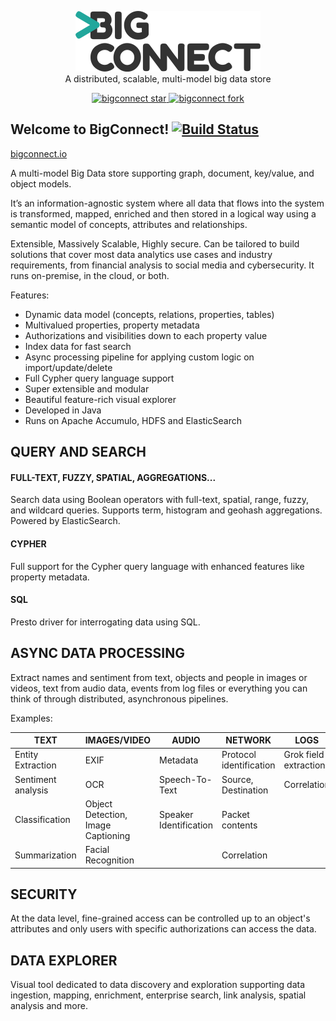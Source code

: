 <p align="center">
  <img src="docs/logo.png"/>
  <br>A distributed, scalable, multi-model big data store<br>
</p>
<p align="center">
  <a href="http://githubbadges.com/star.svg?user=bigconnect&repo=bigconnect&style=default">
    <img src="http://githubbadges.com/star.svg?user=mware-solutions&repo=bigconnect&style=default" alt="bigconnect star"/>
  </a>
  <a href="http://githubbadges.com/fork.svg?user=bigconnect&repo=bigconnect&style=default">
    <img src="http://githubbadges.com/fork.svg?user=vesoft-inc&repo=bigconnect&style=default" alt="bigconnect fork"/>
  </a>
  <br>
</p>

Welcome to BigConnect! [![Build Status](https://travis-ci.com/bigconnect/bigconnect.svg?branch=master)](https://travis-ci.com/bigconnect/bigconnect)
----------------------
[bigconnect.io](https://bigconnect.io)

A multi-model Big Data store supporting graph, document, key/value, and object models.

It’s an information-agnostic system where all data that flows into the system is transformed, mapped, enriched and then stored in a logical way using a semantic model of concepts, attributes and relationships. 

Extensible, Massively Scalable, Highly secure. Can be tailored to build solutions that cover most data analytics use cases and industry requirements, from financial analysis to social media and cybersecurity. It runs on-premise, in the cloud, or both.

Features:

* Dynamic data model (concepts, relations, properties, tables)
* Multivalued properties, property metadata
* Authorizations and visibilities down to each property value
* Index data for fast search
* Async processing pipeline for applying custom logic on import/update/delete
* Full Cypher query language support
* Super extensible and modular
* Beautiful feature-rich visual explorer
* Developed in Java
* Runs on Apache Accumulo, HDFS and ElasticSearch

## QUERY AND SEARCH
#### FULL-TEXT, FUZZY, SPATIAL, AGGREGATIONS...
Search data using Boolean operators with full-text, spatial, range, fuzzy, and wildcard queries. Supports term, histogram and geohash aggregations. Powered by ElasticSearch.

#### CYPHER
Full support for the Cypher query language with enhanced features like property metadata.

#### SQL
Presto driver for interrogating data using SQL.

## ASYNC DATA PROCESSING
Extract names and sentiment from text, objects and people in images or videos, text from audio data, events from log files or everything you can think of through distributed, asynchronous pipelines.

Examples: 
<table>
<thead>
<th>TEXT</th>
<th>IMAGES/VIDEO</th>
<th>AUDIO</th>
<th>NETWORK</th>
<th>LOGS</th>
<th>CUSTOM</th>
</thead>
<tbody>
<tr>
<td>Entity Extraction</td>
<td>EXIF</td>
<td>Metadata</td>
<td>Protocol identification</td>
<td>Grok field extraction</td>
<td rowspan="4">Build your plugin using any programming language</td>
</tr>
<tr>
<td>Sentiment analysis</td>
<td>OCR</td>
<td>Speech-To-Text</td>
<td>Source, Destination</td>
<td>Correlation</td>
</tr>
<tr>
<td>Classification</td>
<td>Object Detection, Image Captioning</td>
<td>Speaker Identification</td>
<td>Packet contents</td>
<td></td>
</tr>
<tr>
<td>Summarization</td>
<td>Facial Recognition</td>
<td></td>
<td>Correlation</td>
<td></td>
</tr>
</tbody>
</table>

## SECURITY
At the data level, fine-grained access can be controlled up to an object's attributes and only users with specific authorizations can access the data.

## DATA EXPLORER

Visual tool dedicated to data discovery and exploration supporting data ingestion, mapping, enrichment, enterprise search, link analysis, spatial analysis and more. 

